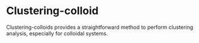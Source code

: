 # Clustering-colloid
Clustering-colloids provides a straightforward method to perform clustering analysis, especially for colloidal systems.

